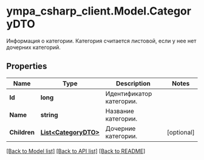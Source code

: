 # ympa_csharp_client.Model.CategoryDTO
Информация о категории.  Категория считается листовой, если у нее нет дочерних категорий. 

## Properties

Name | Type | Description | Notes
------------ | ------------- | ------------- | -------------
**Id** | **long** | Идентификатор категории. | 
**Name** | **string** | Название категории. | 
**Children** | [**List&lt;CategoryDTO&gt;**](CategoryDTO.md) | Дочерние категории. | [optional] 

[[Back to Model list]](../README.md#documentation-for-models) [[Back to API list]](../README.md#documentation-for-api-endpoints) [[Back to README]](../README.md)

